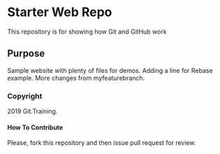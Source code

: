 # Starter Web Repo

This repository is for showing how Git and GitHub work

## Purpose

Sample website with plenty of files for demos.
Adding a line for Rebase example.
More changes from myfeaturebranch.

### Copyright

2019 Git.Training.

#### How To Contribute

Please, fork this repository and then issue pull request for review.
